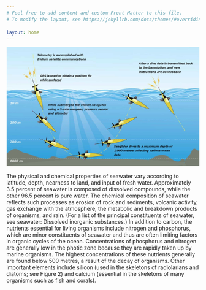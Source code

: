 ```yaml
---
# Feel free to add content and custom Front Matter to this file.
# To modify the layout, see https://jekyllrb.com/docs/themes/#overriding-theme-defaults

layout: home
---
```

![Alt text](/assets/images/Ocean.png)

The physical and chemical properties of seawater vary according to latitude, depth, nearness to land, and input of fresh water. Approximately 3.5 percent of seawater is composed of dissolved compounds, while the other 96.5 percent is pure water. The chemical composition of seawater reflects such processes as erosion of rock and sediments, volcanic activity, gas exchange with the atmosphere, the metabolic and breakdown products of organisms, and rain. (For a list of the principal constituents of seawater, see seawater: Dissolved inorganic substances.) In addition to carbon, the nutrients essential for living organisms include nitrogen and phosphorus, which are minor constituents of seawater and thus are often limiting factors in organic cycles of the ocean. Concentrations of phosphorus and nitrogen are generally low in the photic zone because they are rapidly taken up by marine organisms. The highest concentrations of these nutrients generally are found below 500 metres, a result of the decay of organisms. Other important elements include silicon (used in the skeletons of radiolarians and diatoms; see Figure 2) and calcium (essential in the skeletons of many organisms such as fish and corals).


